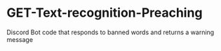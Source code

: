 # GET-Text-recognition-Preaching
Discord Bot code that responds to banned words and returns a warning message
